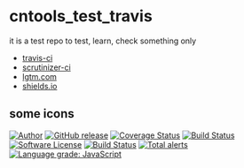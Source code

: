 # cntools_test_travis

it is a test repo to test, learn, check something only

* [travis-ci](https://travis-ci.org)
* [scrutinizer-ci](https://scrutinizer-ci.com)
* [lgtm.com](https://lgtm.com)
* [shields.io](https://shields.io)

## some icons

[![Author](http://img.shields.io/badge/author-@cntools-blue.svg?style=flat-square)](https://github.com/cn-tools)
[![GitHub release](https://img.shields.io/github/release/cn-tools/cntools_test_travis.svg?maxAge=2592000&style=flat-square)](https://packagist.org/packages/php-console/php-console)
[![Coverage Status](https://img.shields.io/scrutinizer/coverage/g/cn-tools/cntools_test_travis.svg?style=flat-square)](https://scrutinizer-ci.com/g/cn-tools/cntools_test_travis/code-structure)
[![Build Status](https://img.shields.io/travis/cn-tools/cntools_test_travis/master.svg?style=flat-square)](https://travis-ci.org/barbushin/php-console)
[![Software License](https://img.shields.io/badge/license-MIT-brightgreen.svg?style=flat-square)](LICENSE)
[![Build Status](https://travis-ci.org/cn-tools/cntools_test_travis.svg?branch=master)](https://travis-ci.org/cn-tools/cntools_test_travis)
[![Total alerts](https://img.shields.io/lgtm/alerts/g/cn-tools/cntools_test_travis.svg?logo=lgtm&logoWidth=18)](https://lgtm.com/projects/g/cn-tools/cntools_test_travis/alerts/)
[![Language grade: JavaScript](https://img.shields.io/lgtm/grade/javascript/g/cn-tools/cntools_test_travis.svg?logo=lgtm&logoWidth=18)](https://lgtm.com/projects/g/cn-tools/cntools_test_travis/context:javascript)

